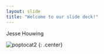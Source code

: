```yaml
---
layout: slide
title: "Welcome to our slide deck!"
---
```


Jesse Houwing

![poptocat2](https://avatars.githubusercontent.com/u/4173387?v=4)
{: .center}
